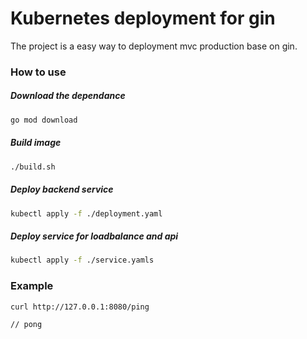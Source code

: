 # Kubernetes deployment for gin

The project is a easy way to deployment mvc production base on gin.

### How to use

##### Download the dependance
```bash
go mod download
```

##### Build image 
```bash
./build.sh 
```

##### Deploy backend service 
```bash
kubectl apply -f ./deployment.yaml
```

##### Deploy service for loadbalance and api 
```bash
kubectl apply -f ./service.yamls
```

### Example
```bash
curl http://127.0.0.1:8080/ping

// pong
```